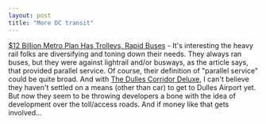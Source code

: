 ```yaml
---
layout: post
title: "More DC transit"
---
```




<a href="http://www.washingtonpost.com/wp-dyn/articles/A10635-2002Sep12.html">$12 Billion Metro Plan Has Trolleys, Rapid Buses</a> - It's interesting the heavy rail folks are diversifying and toning down their needs. They always ran buses, but they were against lightrail and/or busways, as the article says, that provided parallel service. Of course, their definition of "parallel service" could be quite broad. And with <a href="http://www.washingtonpost.com/wp-dyn/articles/A4393-2002Aug27.html">The Dulles Corridor Deluxe</a>, I can't believe they haven't settled on a means (other than car) to get to Dulles Airport yet. But now they seem to be throwing developers a bone with the idea of development over the toll/access roads. And if money like that gets involved...


